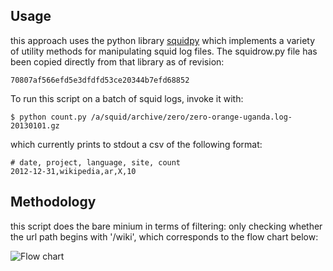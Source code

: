 ## Usage

this approach uses the python library [squidpy](github.com/embr/squidpy) which implements a variety of utility methods for manipulating squid log files.  The squidrow.py file has been copied directly from that library as of revision:

`70807af566efd5e3dfdfd53ce20344b7efd68852`

To run this script on a batch of squid logs, invoke it with:

````
$ python count.py /a/squid/archive/zero/zero-orange-uganda.log-20130101.gz
````

which currently prints to stdout a csv of the following format:

````
# date, project, language, site, count
2012-12-31,wikipedia,ar,X,10
````

## Methodology

this script does the bare minium in terms of filtering: only checking whether the url path begins with '/wiki', which corresponds to the flow chart below:

![Flow chart](https://raw.github.com/embr/metrics/master/pageviews/embr_py/Pageview_definition.png)
